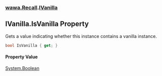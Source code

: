 ### [wawa.Recall](wawa.Recall.md 'wawa.Recall').[IVanilla](IVanilla.md 'wawa.Recall.IVanilla')

## IVanilla.IsVanilla Property

Gets a value indicating whether this instance contains a vanilla instance.

```csharp
bool IsVanilla { get; }
```

#### Property Value
[System.Boolean](https://docs.microsoft.com/en-us/dotnet/api/System.Boolean 'System.Boolean')